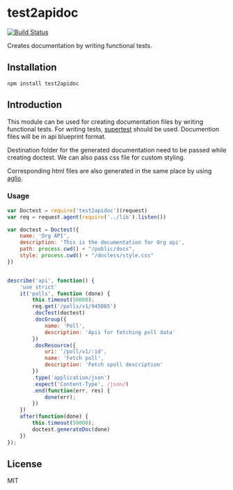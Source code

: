 # test2apidoc

[![Build Status](https://travis-ci.org/swathysubhash/test2apidoc.svg?branch=master)](https://travis-ci.org/swathysubhash/test2apidoc)

Creates documentation by writing functional tests.


## Installation
`npm install test2apidoc`

## Introduction
This module can be used for creating documentation files by writing functional tests. For writing tests, 
[supertest](https://github.com/visionmedia/supertest) should be used. Documention files will be in api blueprint format.

Destination folder for the generated documentation need to be passed while creating doctest. We can also pass css file for custom styling.

Corresponding html files are also generated in the same place by using [aglio](https://github.com/danielgtaylor/aglio).

### Usage

```javascript
var Doctest = require('test2apidoc')(request)
var req = request.agent(require('../lib').listen())

var doctest = Doctest({
	name: 'Org API', 
	description: 'This is the documentation for Org api', 
	path: process.cwd() + "/public/docs",
	style: process.cwd() + "/docless/style.css"
})


describe('api', function() {
	'use strict'
	it('polls', function (done) {
		this.timeout(50000);
		req.get('/polls/v1/945865')
		.docTest(doctest)
		.docGroup({
			name: 'Poll',
			description: 'Apis for fetching poll data'
		})
		.docResource({
			uri: '/poll/v1/:id',
			name: 'Fetch poll',
			description: 'Fetch spoll description'
		})
		.type('application/json')
		.expect('Content-Type', /json/)
		.end(function(err, res) {
			done(err);
		})
	})
	after(function(done) {
		this.timeout(50000);
		doctest.generateDoc(done)
	})
});

```



## License

MIT